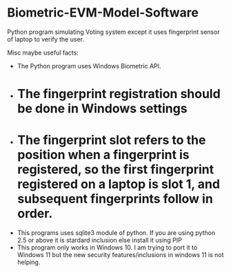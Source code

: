 # Biometric-EVM-Model-Software
Python program simulating Voting system except it uses fingerprint sensor of laptop to verify the user.

Misc maybe useful facts:
* The Python program uses Windows Biometric API.
* # The fingerprint registration should be done in Windows settings
* # The fingerprint slot refers to the position when a fingerprint is registered, so the first fingerprint registered on a laptop is slot 1, and subsequent fingerprints follow in order.
* This programs uses sqlite3 module of python. If you are using python 2.5 or above it is stardard inclusion else install it using PIP
* This program only works in Windows 10. I am trying to port it to Windows 11 but the new security features/inclusions in windows 11 is not helping.
